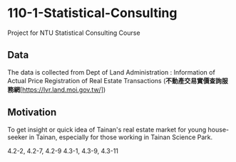 # 110-1-Statistical-Consulting
Project for NTU Statistical Consulting Course

## Data
The data is collected from Dept of Land Administration : Information of Actual Price Registration of Real Estate Transactions (**不動產交易實價查詢服務網**[https://lvr.land.moi.gov.tw/])

## Motivation
To get insight or quick idea of Tainan's real estate market for young house-seeker in Tainan, especially for those working in Tainan Science Park. 

4.2-2, 4.2-7, 4.2-9
4.3-1, 4.3-9, 4.3-11
